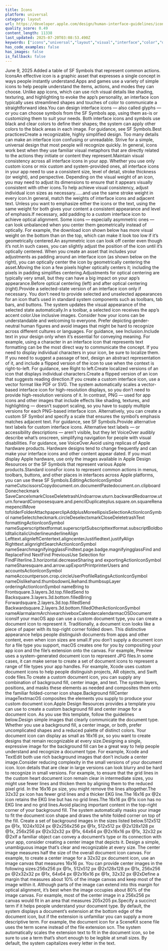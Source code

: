 ```yaml
---
title: Icons
platform: universal
category: layout
url: https://developer.apple.com/design/human-interface-guidelines/icons
quality_score: 0.49
content_length: 11338
last_updated: 2025-07-20T03:08:53.490Z
keywords: ["icons","universal","layout","visual","interface","color","design","system","buttons","images","accessibility","voiceover","navigation","selection"]
has_code_examples: false
has_images: false
is_fallback: false
---
```


June 9, 2025 Added a table of SF Symbols that represent common actions. IconsAn effective icon is a graphic asset that expresses a single concept in ways people instantly understand.Apps and games use a variety of simple icons to help people understand the items, actions, and modes they can choose. Unlike app icons, which can use rich visual details like shading, texturing, and highlighting to evoke the app’s personality, an interface icon typically uses streamlined shapes and touches of color to communicate a straightforward idea.You can design interface icons — also called glyphs — or you can choose symbols from the SF Symbols app, using them as-is or customizing them to suit your needs. Both interface icons and symbols use black and clear colors to define their shapes; the system can apply other colors to the black areas in each image. For guidance, see SF Symbols.Best practicesCreate a recognizable, highly simplified design. Too many details can make an interface icon confusing or unreadable. Strive for a simple, universal design that most people will recognize quickly. In general, icons work best when they use familiar visual metaphors that are directly related to the actions they initiate or content they represent.Maintain visual consistency across all interface icons in your app. Whether you use only custom icons or mix custom and system-provided ones, all interface icons in your app need to use a consistent size, level of detail, stroke thickness (or weight), and perspective. Depending on the visual weight of an icon, you may need to adjust its dimensions to ensure that it appears visually consistent with other icons.To help achieve visual consistency, adjust individual icon sizes as necessary……and use the same stroke weight in every icon.In general, match the weights of interface icons and adjacent text. Unless you want to emphasize either the icons or the text, using the same weight for both gives your content a consistent appearance and level of emphasis.If necessary, add padding to a custom interface icon to achieve optical alignment. Some icons — especially asymmetric ones — can look unbalanced when you center them geometrically instead of optically. For example, the download icon shown below has more visual weight on the bottom than on the top, which can make it look too low if it’s geometrically centered.An asymmetric icon can look off center even though it’s not.In such cases, you can slightly adjust the position of the icon until it’s optically centered. When you create an asset that includes your adjustments as padding around an interface icon (as shown below on the right), you can optically center the icon by geometrically centering the asset.Moving the icon a few pixels higher optically centers it; including the pixels in padding simplifies centering.Adjustments for optical centering are typically very small, but they can have a big impact on your app’s appearance.Before optical centering (left) and after optical centering (right).Provide a selected-state version of an interface icon only if necessary. You don’t need to provide selected and unselected appearances for an icon that’s used in standard system components such as toolbars, tab bars, and buttons. The system updates the visual appearance of the selected state automatically.In a toolbar, a selected icon receives the app’s accent color.Use inclusive images. Consider how your icons can be understandable and welcoming to everyone. Prefer depicting gender-neutral human figures and avoid images that might be hard to recognize across different cultures or languages. For guidance, see Inclusion.Include text in your design only when it’s essential for conveying meaning. For example, using a character in an interface icon that represents text formatting can be the most direct way to communicate the concept. If you need to display individual characters in your icon, be sure to localize them. If you need to suggest a passage of text, design an abstract representation of it, and include a flipped version of the icon to use when the context is right-to-left. For guidance, see Right to left.Create localized versions of an icon that displays individual characters.Create a flipped version of an icon that suggests reading direction.If you create a custom interface icon, use a vector format like PDF or SVG. The system automatically scales a vector-based interface icon for high-resolution displays, so you don’t need to provide high-resolution versions of it. In contrast, PNG — used for app icons and other images that include effects like shading, textures, and highlighting — doesn’t support scaling, so you have to supply multiple versions for each PNG-based interface icon. Alternatively, you can create a custom SF Symbol and specify a scale that ensures the symbol’s emphasis matches adjacent text. For guidance, see SF Symbols.Provide alternative text labels for custom interface icons. Alternative text labels — or accessibility descriptions — aren’t visible, but they let VoiceOver audibly describe what’s onscreen, simplifying navigation for people with visual disabilities. For guidance, see VoiceOver.Avoid using replicas of Apple hardware products. Hardware designs tend to change frequently and can make your interface icons and other content appear dated. If you must display Apple hardware, use only the images available in Apple Design Resources or the SF Symbols that represent various Apple products.Standard iconsFor icons to represent common actions in menus, toolbars, buttons, and other places in interfaces across Apple platforms, you can use these SF Symbols.EditingActionIconSymbol nameCutscissorsCopydocument.on.documentPastedocument.on.clipboardDonecheckmark SaveCancelxmarkCloseDeletetrashUndoarrow.uturn.backwardRedoarrow.uturn.forwardComposesquare.and.pencilDuplicateplus.square.on.squareRenamepencilMove tofolderFolderAttachpaperclipAddplusMoreellipsisSelectionActionIconSymbol nameSelectcheckmark.circleDeselectxmarkCloseDeletetrashText formattingActionIconSymbol nameSuperscripttextformat.superscriptSubscripttextformat.subscriptBoldboldItalicitalicUnderlineunderline​​Align Lefttext.alignleftCentertext.aligncenterJustifiedtext.justifyAlign Righttext.alignrightSearchActionIconSymbol nameSearchmagnifyingglassFindtext.page.badge.magnifyingglassFind and ReplaceFind NextFind PreviousUse Selection for FindFilterline.3.horizontal.decreaseSharing and exportingActionIconSymbol nameSharesquare.and.arrow.upExportPrintprinterUsers and accountsActionIconSymbol nameAccountperson.crop.circleUserProfileRatingsActionIconSymbol nameDislikehand.thumbsdownLikehand.thumbsupLayer orderingActionIconSymbol nameBring to Frontsquare.3.layers.3d.top.filledSend to Backsquare.3.layers.3d.bottom.filledBring Forwardsquare.2.layers.3d.top.filledSend Backwardsquare.2.layers.3d.bottom.filledOtherActionIconSymbol nameAlarmalarmArchivearchiveboxCalendarcalendarmacOSDocument iconsIf your macOS app can use a custom document type, you can create a document icon to represent it. Traditionally, a document icon looks like a piece of paper with its top-right corner folded down. This distinctive appearance helps people distinguish documents from apps and other content, even when icon sizes are small.If you don’t supply a document icon for a file type you support, macOS creates one for you by compositing your app icon and the file’s extension onto the canvas. For example, Preview uses a system-generated document icon to represent JPG files.In some cases, it can make sense to create a set of document icons to represent a range of file types your app handles. For example, Xcode uses custom document icons to help people distinguish projects, AR objects, and Swift code files.To create a custom document icon, you can supply any combination of background fill, center image, and text. The system layers, positions, and masks these elements as needed and composites them onto the familiar folded-corner icon shape.Background fillCenter imageTextmacOS composites the elements you supply to produce your custom document icon.Apple Design Resources provides a template you can use to create a custom background fill and center image for a document icon. As you use this template, follow the guidelines below.Design simple images that clearly communicate the document type. Whether you use a background fill, a center image, or both, prefer uncomplicated shapes and a reduced palette of distinct colors. Your document icon can display as small as 16x16 px, so you want to create designs that remain recognizable at every size.Designing a single, expressive image for the background fill can be a great way to help people understand and recognize a document type. For example, Xcode and TextEdit both use rich background images that don’t include a center image.Consider reducing complexity in the small versions of your document icon. Icon details that are clear in large versions can look blurry and be hard to recognize in small versions. For example, to ensure that the grid lines in the custom heart document icon remain clear in intermediate sizes, you might use fewer lines and thicken them by aligning them to the reduced pixel grid. In the 16x16 px size, you might remove the lines altogether.The 32x32 px icon has fewer grid lines and a thicker EKG line.The 16x16 px @2x icon retains the EKG line but has no grid lines.The 16x16 px @1x icon has no EKG line and no grid lines.Avoid placing important content in the top-right corner of your background fill. The system automatically masks your image to fit the document icon shape and draws the white folded corner on top of the fill. Create a set of background images in the sizes listed below.512x512 px @1x, 1024x1024 px @2x256x256 px @1x, 512x512 px @2x128x128 px @1x, 256x256 px @2x32x32 px @1x, 64x64 px @2x16x16 px @1x, 32x32 px @2xIf a familiar object can convey a document’s type or its connection with your app, consider creating a center image that depicts it. Design a simple, unambiguous image that’s clear and recognizable at every size. The center image measures half the size of the overall document icon canvas. For example, to create a center image for a 32x32 px document icon, use an image canvas that measures 16x16 px. You can provide center images in the following sizes:256x256 px @1x, 512x512 px @2x128x128 px @1x, 256x256 px @2x32x32 px @1x, 64x64 px @2x16x16 px @1x, 32x32 px @2xDefine a margin that measures about 10% of the image canvas and keep most of the image within it. Although parts of the image can extend into this margin for optical alignment, it’s best when the image occupies about 80% of the image canvas. For example, most of the center image in a 256x256 px canvas would fit in an area that measures 205x205 px.Specify a succinct term if it helps people understand your document type. By default, the system displays a document’s extension at the bottom edge of the document icon, but if the extension is unfamiliar you can supply a more descriptive term. For example, the document icon for a SceneKit scene file uses the term scene instead of the file extension scn. The system automatically scales the extension text to fit in the document icon, so be sure to use a term that’s short enough to be legible at small sizes. By default, the system capitalizes every letter in the text.